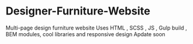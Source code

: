 # Designer-Furniture-Website
Multi-page design furniture website
Uses HTML , SCSS , JS , Gulp build , BEM modules, cool libraries
and responsive design
Apdate soon
